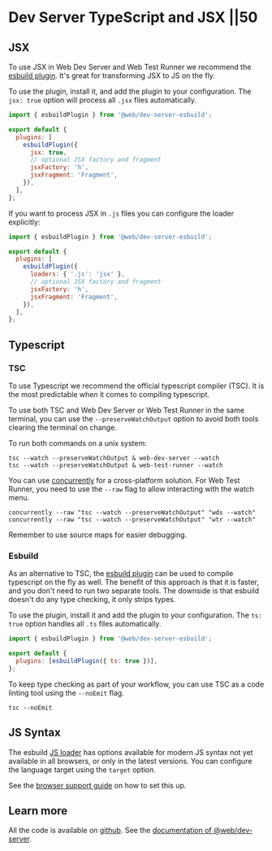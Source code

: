 # Dev Server  TypeScript and JSX ||50

## JSX

To use JSX in Web Dev Server and Web Test Runner we recommend the [esbuild plugin](../../docs/dev-server/plugins/esbuild.md). It's great for transforming JSX to JS on the fly.

To use the plugin, install it, and add the plugin to your configuration. The `jsx: true` option will process all `.jsx` files automatically.

```js
import { esbuildPlugin } from '@web/dev-server-esbuild';

export default {
  plugins: [
    esbuildPlugin({
      jsx: true,
      // optional JSX factory and fragment
      jsxFactory: 'h',
      jsxFragment: 'Fragment',
    }),
  ],
};
```

If you want to process JSX in `.js` files you can configure the loader explicitly:

```js
import { esbuildPlugin } from '@web/dev-server-esbuild';

export default {
  plugins: [
    esbuildPlugin({
      loaders: { '.js': 'jsx' },
      // optional JSX factory and fragment
      jsxFactory: 'h',
      jsxFragment: 'Fragment',
    }),
  ],
};
```

## Typescript

### TSC

To use Typescript we recommend the official typescript compiler (TSC). It is the most predictable when it comes to compiling typescript.

To use both TSC and Web Dev Server or Web Test Runner in the same terminal, you can use the `--preserveWatchOutput` option to avoid both tools clearing the terminal on change.

To run both commands on a unix system:

```
tsc --watch --preserveWatchOutput & web-dev-server --watch
tsc --watch --preserveWatchOutput & web-test-runner --watch
```

You can use [concurrently](https://www.npmjs.com/package/concurrently) for a cross-platform solution. For Web Test Runner, you need to use the `--raw` flag to allow interacting with the watch menu.

```
concurrently --raw "tsc --watch --preserveWatchOutput" "wds --watch"
concurrently --raw "tsc --watch --preserveWatchOutput" "wtr --watch"
```

Remember to use source maps for easier debugging.

### Esbuild

As an alternative to TSC, the [esbuild plugin](../../docs/dev-server/plugins/esbuild.md) can be used to compile typescript on the fly as well. The benefit of this approach is that it is faster, and you don't need to run two separate tools. The downside is that esbuild doesn't do any type checking, it only strips types.

To use the plugin, install it and add the plugin to your configuration. The `ts: true` option handles all `.ts` files automatically.

```js
import { esbuildPlugin } from '@web/dev-server-esbuild';

export default {
  plugins: [esbuildPlugin({ ts: true })],
};
```

To keep type checking as part of your workflow, you can use TSC as a code linting tool using the `--noEmit` flag.

```
tsc --noEmit
```

## JS Syntax

The esbuild [JS loader](https://esbuild.github.io/content-types/#javascript) has options available for modern JS syntax not yet available in all browsers, or only in the latest versions. You can configure the language target using the `target` option.

See the [browser support guide](./browser-support.md) on how to set this up.

## Learn more

All the code is available on [github](https://github.com/modernweb-dev/example-projects/tree/master/guides/dev-server).
See the [documentation of @web/dev-server](../../docs/dev-server/overview.md).
